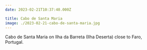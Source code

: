 ```yaml
---
date: 2023-02-21T10:37:40.000Z

title: Cabo de Santa Maria
image: ./2023-02-21-cabo-de-santa-maria.jpg
---
```


Cabo de Santa Maria on Ilha da Barreta (Ilha Deserta) close to Faro, Portugal.
